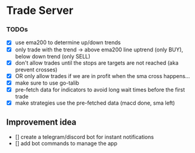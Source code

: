 # Trade Server

### TODOs
* [x] use ema200 to determine up/down trends
* [x] only trade with the trend -> above ema200 line uptrend (only BUY), below down trend (only SELL)
* [x] don't allow trades until the stops are targets are not reached (aka prevent crosses)
* [x] OR only allow trades if we are in profit when the sma cross happens...
* [x] make sure to use go-talib
* [x] pre-fetch data for indicators to avoid long wait times before the first trade
* [x] make strategies use the pre-fetched data (macd done, sma left)

## Improvement idea
* [] create a telegram/discord bot for instant notifications
* [] add bot commands to manage the app
